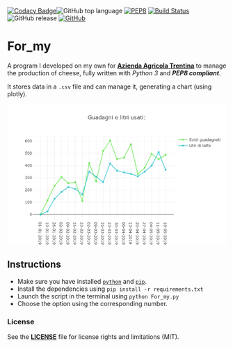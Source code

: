 [![Codacy Badge](https://api.codacy.com/project/badge/Grade/ee4174e8bde54a54b0131f732f0c955e)](https://www.codacy.com/app/rob93c/For_my?utm_source=github.com&amp;utm_medium=referral&amp;utm_content=rob93c/For_my&amp;utm_campaign=Badge_Grade)![GitHub top language](https://img.shields.io/github/languages/top/rob93c/RomRoamer.svg) [![PEP8](https://img.shields.io/badge/code%20style-PEP8-important.svg)](https://www.python.org/dev/peps/pep-0008/) [![Build Status](https://travis-ci.com/rob93c/For_my.svg?branch=master)](https://travis-ci.com/rob93c/For_my) ![GitHub release](https://img.shields.io/github/release/rob93c/For_my.svg?color=blueviolet) [![GitHub](https://img.shields.io/github/license/rob93c/For_my.svg?color=%237d8183)](https://opensource.org/licenses/MIT)

# For_my

A program I developed on my own for [**Azienda Agricola Trentina**](https://www.facebook.com/azagrtrentina) to manage the production of cheese, fully written with *Python 3* and _**PEP8 compliant**_.

It stores data in a `.csv` file and can manage it, generating a chart (using plotly).

![Sample graphic preview](sample/sample.png)

## Instructions

- Make sure you have installed [`python`](https://www.python.org/downloads/) and [`pip`](https://pip.pypa.io/en/stable/installing/).
- Install the dependencies using `pip install -r requirements.txt`
- Launch the script in the terminal using `python For_my.py`
- Choose the option using the corresponding number.

### License

See the [**LICENSE**](https://github.com/rob93c/RomRoamer/blob/master/LICENSE.md) file for license rights and limitations (MIT).